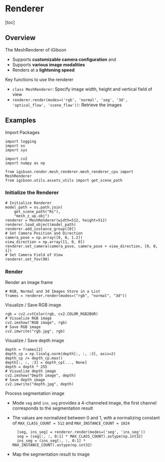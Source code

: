 # Renderer

[toc]

## Overview

The MeshRenderer of iGibson

- Supports __customizable camera configuration__ and
- Supports __various image modalities__
- Renders at a __lightening speed__

Key functions to use the renderer

- `class MeshRenderer`: Specify image width, height and vertical field of view
- `renderer.render(modes=('rgb', 'normal', 'seg', '3d', 'optical_flow', 'scene_flow'))`: Retrieve the images

## Examples

Import Packages

    import logging
    import os
    import sys

    import cv2
    import numpy as np

    from igibson.render.mesh_renderer.mesh_renderer_cpu import MeshRenderer
    from igibson.utils.assets_utils import get_scene_path

### Initialize the Renderer

    # Initialize Renderer
    model_path = os.path.join(
        get_scene_path("Rs"), 
        "mesh_z_up.obj")
    renderer = MeshRenderer(width=512, height=512)
    renderer.load_object(model_path)
    renderer.add_instance_group([0])
    # Set Camera Position and Direction
    camera_pose = np.array([0, 0, 1.2])
    view_direction = np.array([1, 0, 0])
    renderer.set_camera(camera_pose, camera_pose + view_direction, [0, 0, 1])
    # Set Camera Field of View
    renderer.set_fov(90)

### Render

Render an image frame

    # RGB, Normal and 3d Images Store in a List
    frames = renderer.render(modes=("rgb", "normal", "3d"))

Visualize / Save RGB image

    rgb = cv2.cvtColor(rgb, cv2.COLOR_RGB2BGR)
    # Visualize RGB image
    cv2.imshow("RGB image", rgb)
    # Save RGB image
    cv2.imwrite("rgb.jpg", rgb)

Visualize / Save depth image

    depth = frames[2]
    depth_cp = np.linalg.norm(depth[:, :, :3], axis=2)
    depth_cp /= depth_cp.max()
    depth[:, :, :3] = depth_cp[..., None]
    depth = depth * 255
    # Visualize depth image
    cv2.imshow("Depth image", depth)
    # Save depth image
    cv2.imwrite("depth.jpg", depth)

Process segmentation image

- Mode `seg` and `ins_seg` provides a 4-channeled image, the first channel corresponds to the segmentation result
- The values are normalized between 0 and 1, with a normalizing constant of `MAX_CLASS_COUNT = 512` and `MAX_INSTANCE_COUNT = 1024`


        [seg, ins_seg] = renderer.render(modes=('seg', 'ins_seg'))
        seg = (seg[:, :, 0:1] * MAX_CLASS_COUNT).astype(np.int32)
        ins_seg = (ins_seg[:, :, 0:1] * MAX_INSTANCE_COUNT).astype(np.int32)

- Map the segmentation result to image